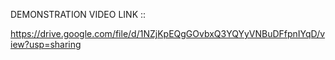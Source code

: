 DEMONSTRATION VIDEO LINK ::

https://drive.google.com/file/d/1NZjKpEQgGOvbxQ3YQYyVNBuDFfpnIYqD/view?usp=sharing